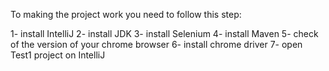 To making the project work you need to follow this step:

1- install IntelliJ
2- install JDK
3- install Selenium 
4- install Maven
5- check of the version of your chrome browser 
6- install chrome driver 
7- open Test1 project on IntelliJ
